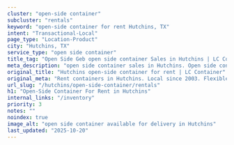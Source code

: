```yaml
---
cluster: "open-side container"
subcluster: "rentals"
keyword: "open-side container for rent Hutchins, TX"
intent: "Transactional-Local"
page_type: "Location-Product"
city: "Hutchins, TX"
service_type: "open side container"
title_tag: "Open Side Geb open side container Sales in Hutchins | LC Container"
meta_description: "open side container sales in Hutchins. Open side containers for oversized cargo. Fast delivery, competitive pricing. Serving open side container area. Quote ID: 80G. Call (214) 524-4168 for your free quote today."
original_title: "Hutchins open-side container for rent | LC Container"
original_meta: "Rent containers in Hutchins. Local since 2003. Flexible rental terms. Same-week delivery available. Get your free quote — call (214) 524-4168 today."
url_slug: "/hutchins/open-side-container/rentals"
h1: "Open-Side Container For Rent in Hutchins"
internal_links: "/inventory"
priority: 3
notes: ""
noindex: true
image_alt: "open side container available for delivery in Hutchins"
last_updated: "2025-10-20"
---
```


<!-- TODO: Add unique city/inventory copy, images, and internal links here. -->
